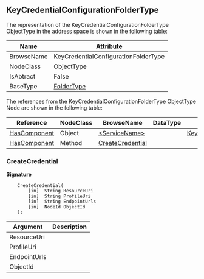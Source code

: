 <!-- objecttype -->
## KeyCredentialConfigurationFolderType
  
The representation of the KeyCredentialConfigurationFolderType ObjectType in the address space is shown in the following table:  

|Name|Attribute|
|---|---|
|BrowseName|KeyCredentialConfigurationFolderType|
|NodeClass|ObjectType|
|IsAbtract|False|
|BaseType|[FolderType](../../../Part5/ObjectTypes/FolderType/readme.md)|

The references from the KeyCredentialConfigurationFolderType ObjectType Node are shown in the following table:  

|Reference|NodeClass|BrowseName|DataType|TypeDefinition|ModellingRule|
|---|---|---|---|---|---|
|[HasComponent](../../../Part3/ReferenceTypes/HasComponent/readme.md)|Object|[&lt;ServiceName&gt;](#&lt;ServiceName&gt;)||[KeyCredentialConfigurationType](../../Part12/ObjectTypes/KeyCredentialConfigurationType/readme.md)|[OptionalPlaceholder](../../Objects/OptionalPlaceholder/readme.md)|
|[HasComponent](../../../Part3/ReferenceTypes/HasComponent/readme.md)|Method|[CreateCredential](#CreateCredential)|||[Optional](../../Objects/Optional/readme.md)|

### <a name="CreateCredential"></a>CreateCredential
  
**Signature**
```
    CreateCredential(
        [in]  String ResourceUri
        [in]  String ProfileUri
        [in]  String EndpointUrls
        [in]  NodeId ObjectId
    );
```

|Argument|Description|
|---|---|
|ResourceUri||
|ProfileUri||
|EndpointUrls||
|ObjectId||


